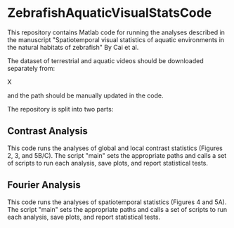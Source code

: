 # ZebrafishAquaticVisualStatsCode

This repository contains Matlab code for running the analyses described in the manuscript "Spatiotemporal visual statistics of aquatic environments in the natural habitats of zebrafish" By Cai et al. 

The dataset of terrestrial and aquatic videos should be downloaded separately from:

X

and the path should be manually updated in the code.

The repository is split into two parts:

## Contrast Analysis

This code runs the analyses of global and local contrast statistics (Figures 2, 3, and 5B/C). The script "main" sets the appropriate paths and calls a set of scripts to run each analysis, save plots, and report statistical tests.

## Fourier Analysis

This code runs the analyses of spatiotemporal statistics (Figures 4 and 5A). The script "main" sets the appropriate paths and calls a set of scripts to run each analysis, save plots, and report statistical tests.
